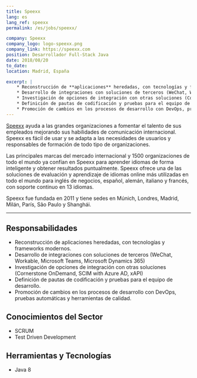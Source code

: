 ```yaml
---
title: Speexx
lang: es
lang_ref: speexx
permalink: /es/jobs/speexx/

company: Speexx
company_logo: logo-speexx.png
company_link: https://speexx.com
position: Desarrollador Full-Stack Java
date: 2018/08/20
to_date: 
location: Madrid, España

excerpt: |
    * Reconstrucción de **aplicaciones** heredadas, con tecnologías y frameworks modernos.
    * Desarrollo de integraciones con soluciones de terceros (WeChat, Workable, Microsoft Teams, Microsoft Dynamics 365)
    * Investigación de opciones de integración con otras soluciones (Cornerstone OnDemand, SCIM with Azure AD, xAPI)
    * Definición de pautas de codificación y pruebas para el equipo de desarrollo.
    * Promoción de cambios en los procesos de desarrollo con DevOps, pruebas automáticas y herramientas de calidad.
---
```


[Speexx](https://speexx.com) ayuda a las grandes organizaciones a fomentar el talento de sus empleados mejorando sus habilidades de comunicación internacional. Speexx es fácil de usar y se adapta a las necesidades de usuarios y responsables de formación de todo tipo de organizaciones.

Las principales marcas del mercado internacional y 1500 organizaciones de todo el mundo ya confían en Speexx para aprender idiomas de forma inteligente y obtener resultados puntualmente. Speexx ofrece una de las soluciones de evaluación y aprendizaje de idiomas online más utilizadas en todo el mundo para inglés de negocios, español, alemán, italiano y francés, con soporte continuo en 13 idiomas.

Speexx fue fundada en 2011 y tiene sedes en Múnich, Londres, Madrid, Milán, París, São Paulo y Shanghái.

---

## Responsabilidades

* Reconstrucción de aplicaciones heredadas, con tecnologías y frameworks modernos.
* Desarrollo de integraciones con soluciones de terceros (WeChat, Workable, Microsoft Teams, Microsoft Dynamics 365)
* Investigación de opciones de integración con otras soluciones (Cornerstone OnDemand, SCIM with Azure AD, xAPI)
* Definición de pautas de codificación y pruebas para el equipo de desarrollo.
* Promoción de cambios en los procesos de desarrollo con DevOps, pruebas automáticas y herramientas de calidad.

## Conocimientos del Sector

* SCRUM
* Test Driven Development

## Herramientas y Tecnologías
* Java 8
